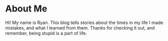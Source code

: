 # About Me

Hi! My name is Ryan. This blog tells stories about the times in my life I made mistakes, and what I learned from them. Thanks for checking it out, and remember, being stupid is a part of life.
